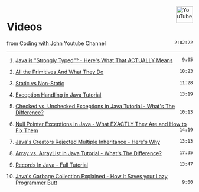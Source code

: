 <img src="/images/YouTube_social_white_square.svg" alt="YouTube" style="width: 45px;" class="droite">

# Videos

<style>
.droite {
    float:right;
}
</style>


from [Coding with John](https://www.youtube.com/@CodingWithJohn) Youtube Channel <code class="droite">2:02:22</code>

<hr>

1. [Java is "Strongly Typed"? - Here's What That ACTUALLY Means](https://youtu.be/qJr1PjTt2S8) <code class="droite">9:05</code>

1. [All the Primitives And What They Do](https://youtu.be/WQ7mvQFSmYc) <code class="droite">10:23</code>

1. [Static vs Non-Static](https://youtu.be/-Y67pdWHr9Y) <code class="droite">11:28</code> 

1. [Exception Handling in Java Tutorial](https://youtu.be/1XAfapkBQjk) <code class="droite">13:19</code>

1. [Checked vs. Unchecked Exceptions in Java Tutorial - What's The Difference?](https://youtu.be/bCPClyGsVhc) <code class="droite">10:13</code>

1. [Null Pointer Exceptions In Java - What EXACTLY They Are and How to Fix Them](https://youtu.be/lm72_HCd17s) <code class="droite">14:19</code>

1. [Java's Creators Rejected Multiple Inheritance - Here's Why](https://youtu.be/1-JBFJ8Xar0) <code class="droite">13:13</code> 

1. [Array vs. ArrayList in Java Tutorial - What's The Difference?](https://youtu.be/NbYgm0r7u6o) <code class="droite">17:35</code>

1. [Records In Java - Full Tutorial](https://youtu.be/gJ9DYC-jswo) <code class="droite">13:47</code>

1. [Java's Garbage Collection Explained - How It Saves your Lazy Programmer Butt](https://youtu.be/Mlbyft_MFYM) <code class="droite">9:00</code>

